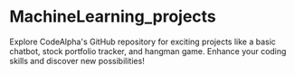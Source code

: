 # MachineLearning_projects
Explore CodeAlpha's GitHub repository for exciting projects like a basic chatbot, stock portfolio tracker, and hangman game. Enhance your coding skills and discover new possibilities! 
